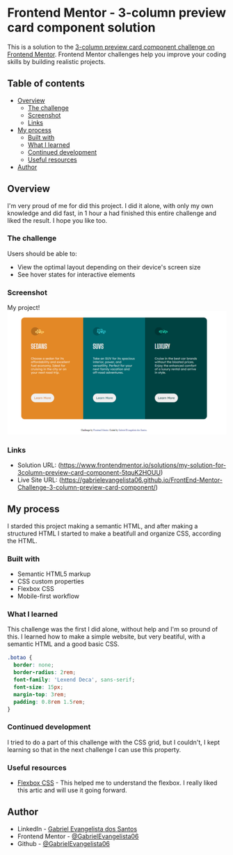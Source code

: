 # Frontend Mentor - 3-column preview card component solution

This is a solution to the [3-column preview card component challenge on Frontend Mentor](https://www.frontendmentor.io/challenges/3column-preview-card-component-pH92eAR2-). Frontend Mentor challenges help you improve your coding skills by building realistic projects.

## Table of contents

- [Overview](#overview)
  - [The challenge](#the-challenge)
  - [Screenshot](#screenshot)
  - [Links](#links)
- [My process](#my-process)
  - [Built with](#built-with)
  - [What I learned](#what-i-learned)
  - [Continued development](#continued-development)
  - [Useful resources](#useful-resources)
- [Author](#author)

## Overview

I'm very proud of me for did this project. I did it alone, with only my own knowledge and did fast, in 1 hour a had finished this entire challenge and liked the result. I hope you like too.

### The challenge

Users should be able to:

- View the optimal layout depending on their device's screen size
- See hover states for interactive elements

### Screenshot

My project!![](./assets/Screenshot%20Project/Screenshot%20of%20my%20project.png)

### Links

- Solution URL: (https://www.frontendmentor.io/solutions/my-solution-for-3column-preview-card-component-5tquK2HOUU)
- Live Site URL: (https://gabrielevangelista06.github.io/FrontEnd-Mentor-Challenge-3-column-preview-card-component/)

## My process

I starded this project making a semantic HTML, and after making a structured HTML I started to make a beatifull and organize CSS, according the HTML.

### Built with

- Semantic HTML5 markup
- CSS custom properties
- Flexbox CSS
- Mobile-first workflow

### What I learned

This challenge was the first I did alone, without help and I'm so pround of this. I learned how to make a simple website, but very beatiful, with a semantic HTML and a good basic CSS.

```css
.botao {
  border: none;
  border-radius: 2rem;
  font-family: 'Lexend Deca', sans-serif;
  font-size: 15px;
  margin-top: 3rem;
  padding: 0.8rem 1.5rem;
}
```

### Continued development

I tried to do a part of this challenge with the CSS grid, but I couldn't, I kept learning so that in the next challenge I can use this property.

### Useful resources

- [Flexbox CSS](https://www.alura.com.br/artigos/css-guia-do-flexbox) -
  This helped me to understand the flexbox. I really liked this artic and will use it going forward.

## Author

- LinkedIn - [Gabriel Evangelista dos Santos](https://www.linkedin.com/in/gabriel-evangelista-dos-santos-694232229/)
- Frontend Mentor - [@GabrielEvangelista06](https://www.frontendmentor.io/profile/GabrielEvangelista06)
- Github - [@GabrielEvangelista06](https://github.com/GabrielEvangelista06)
